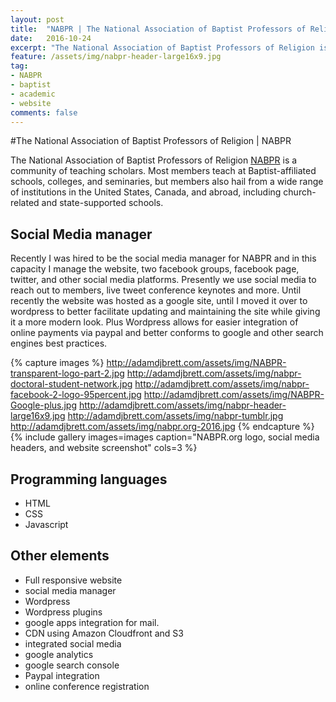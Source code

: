 ```yaml
---
layout: post
title:  "NABPR | The National Association of Baptist Professors of Religion"
date:   2016-10-24
excerpt: "The National Association of Baptist Professors of Religion is a community of teaching scholars."
feature: /assets/img/nabpr-header-large16x9.jpg
tag:
- NABPR
- baptist
- academic
- website
comments: false
---
```

<meta property="article:author" content="https://www.facebook.com/adamdjbrett" />

#The National Association of Baptist Professors of Religion | NABPR 

The National Association of Baptist Professors of Religion [NABPR](http://nabpr.org) is a community of teaching scholars. Most members teach at Baptist-affiliated schools, colleges, and seminaries, but members also hail from a wide range of institutions in the United States, Canada, and abroad, including church-related and state-supported schools.


## Social Media manager
Recently I was hired to be the social media manager for NABPR and in this capacity I manage the website, two facebook groups, facebook page, twitter, and other social media platforms. Presently we use social media to reach out to members, live tweet conference keynotes and more. Until recently the website was hosted as a google site, until I moved it over to wordpress to better facilitate updating and maintaining the site while giving it a more modern look. Plus Wordpress allows for easier integration of online payments via paypal and better conforms to google and other search engines best practices.

{% capture images %}
	http://adamdjbrett.com/assets/img/NABPR-transparent-logo-part-2.jpg
	http://adamdjbrett.com/assets/img/nabpr-doctoral-student-network.jpg
	http://adamdjbrett.com/assets/img/nabpr-facebook-2-logo-95percent.jpg
	http://adamdjbrett.com/assets/img/NABPR-Google-plus.jpg
	http://adamdjbrett.com/assets/img/nabpr-header-large16x9.jpg
	http://adamdjbrett.com/assets/img/nabpr-tumblr.jpg
	http://adamdjbrett.com/assets/img/nabpr.org-2016.jpg
{% endcapture %}
{% include gallery images=images caption="NABPR.org logo, social media headers, and website screenshot" cols=3 %}

## Programming languages
* HTML
* CSS
* Javascript


## Other elements
* Full responsive website
* social media manager
* Wordpress
* Wordpress plugins
* google apps integration for mail.
* CDN using Amazon Cloudfront and S3
* integrated social media
* google analytics
* google search console
* Paypal integration
* online conference registration

 

